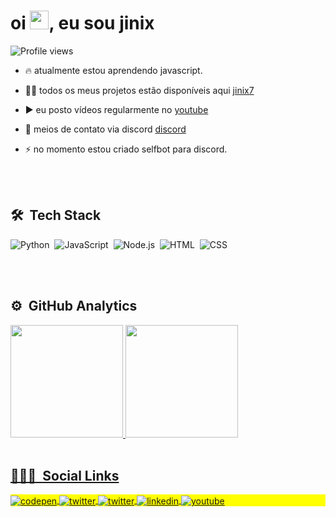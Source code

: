 
<h1 align="left">oi <img src="https://raw.githubusercontent.com/kaueMarques/kaueMarques/master/hi.gif" width="30px">, eu sou jinix</h1>
<p align="left"> <img src="https://komarev.com/ghpvc/?username=jinix7&color=yellow" alt="Profile views" /> </p>

- 🔥 atualmente estou aprendendo javascript.

- 👨‍💻 todos os meus projetos estão disponíveis aqui [jinix7](https://github.com/jinix7)

- ▶️ eu posto vídeos regularmente no [youtube](https://www.youtube.com/channel/UCBTbXcTf0KZpY9ehKbqvzSg)

- 💬 meios de contato via discord [discord](https://discord.gg/sYK53QkQ3Q)

- ⚡ no momento estou criado selfbot para discord.

<br><br>

## 🛠 &nbsp;Tech Stack

![Python](https://img.shields.io/badge/-Python-05122A?style=flat&logo=python)&nbsp;
![JavaScript](https://img.shields.io/badge/-JavaScript-05122A?style=flat&logo=javascript)&nbsp;
![Node.js](https://img.shields.io/badge/-Node.js-05122A?style=flat&logo=node.js)&nbsp;
![HTML](https://img.shields.io/badge/-HTML-05122A?style=flat&logo=html)&nbsp;
![CSS](https://img.shields.io/badge/-CSS-05122A?style=flat&logo=css)&nbsp;

<br><br>

## ⚙️ &nbsp;GitHub Analytics

<a href="https://github.com/jinix7">
  <img height="180em" src="https://github-readme-stats.vercel.app/api?username=jinix7&show_icons=true&theme=gruvbox&include_all_commits=true&count_private=true"/>
  <img height="180em" src="https://github-readme-stats.vercel.app/api/top-langs/?username=jinix7&layout=compact&langs_count=7&theme=gruvbox"/>
<br><br>

## 👨🏽‍🦲 &nbsp;Social Links

<p align="left" style="background:yellow">
<a href="https://codepen.io/jinix7" target="_blank">
  <img align="center" src="https://img.shields.io/badge/-codepen-05122A?style=flat&logo=codepen" alt="codepen"/>
</a>
<a href="https://discord.gg/sYK53QkQ3Q" target="_blank">
  <img align="center" src="https://img.shields.io/badge/-discord-05122A?style=flat&logo=discord" alt="twitter"/>  
</a>
<a href="https://twitter.com/unammad" target="_blank">
  <img align="center" src="https://img.shields.io/badge/-twitter-05122A?style=flat&logo=twitter" alt="twitter"/>  
</a>
<a href="bit.ly/36CIZI2" target="_blank">
  <img align="center" src="https://img.shields.io/badge/-linkedin-05122A?style=flat&logo=linkedin" alt="linkedin"/>
</a>
<a href="bit.ly/3izZxTL" target="_blank">
 <img align="center" src="https://img.shields.io/badge/-youtube-05122A?style=flat&logo=youtube" alt="youtube"/>
</a>
</p>

<!---
jinix7/jinix7 is a ✨ special ✨ repository because its `README.md` (this file) appears on your GitHub profile.
You can click the Preview link to take a look at your changes.
--->
